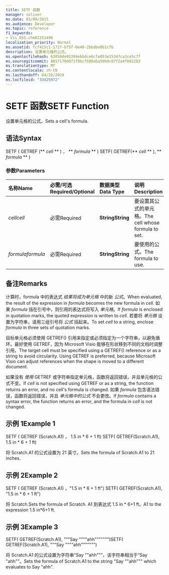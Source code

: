 ```yaml
---
title: SETF 函数
manager: soliver
ms.date: 03/09/2015
ms.audience: Developer
ms.topic: reference
f1_keywords:
- Vis_DSS.chm82251496
localization_priority: Normal
ms.assetid: fcf415c1-171f-b75f-6e40-2bbdbe8b1cfb
description: 设置单元格的公式。
ms.openlocfilehash: 63050de92394ebbdce6cfe053e15347ca3ce5c7f
ms.sourcegitcommit: 8657170d071f9bcf680aba50b9c07f2a4fb82283
ms.translationtype: MT
ms.contentlocale: zh-CN
ms.lasthandoff: 04/28/2019
ms.locfileid: "33425972"
---
```

# <a name="setf-function"></a><span data-ttu-id="b738d-103">SETF 函数</span><span class="sxs-lookup"><span data-stu-id="b738d-103">SETF Function</span></span>

<span data-ttu-id="b738d-104">设置单元格的公式。</span><span class="sxs-lookup"><span data-stu-id="b738d-104">Sets a cell's formula.</span></span> 
  
## <a name="syntax"></a><span data-ttu-id="b738d-105">语法</span><span class="sxs-lookup"><span data-stu-id="b738d-105">Syntax</span></span>

<span data-ttu-id="b738d-106">SETF ( GETREF (\*\* *cell* \*\* ) ， \*\* *formula* \*\* ) </span><span class="sxs-lookup"><span data-stu-id="b738d-106">SETF( GETREF(\*\* *cell* \*\* ), \*\* *formula* \*\* )</span></span> 
  
### <a name="parameters"></a><span data-ttu-id="b738d-107">参数</span><span class="sxs-lookup"><span data-stu-id="b738d-107">Parameters</span></span>

|<span data-ttu-id="b738d-108">**名称**</span><span class="sxs-lookup"><span data-stu-id="b738d-108">**Name**</span></span>|<span data-ttu-id="b738d-109">**必需/可选**</span><span class="sxs-lookup"><span data-stu-id="b738d-109">**Required/Optional**</span></span>|<span data-ttu-id="b738d-110">**数据类型**</span><span class="sxs-lookup"><span data-stu-id="b738d-110">**Data Type**</span></span>|<span data-ttu-id="b738d-111">**说明**</span><span class="sxs-lookup"><span data-stu-id="b738d-111">**Description**</span></span>|
|:-----|:-----|:-----|:-----|
| <span data-ttu-id="b738d-112">_cell_</span><span class="sxs-lookup"><span data-stu-id="b738d-112">_cell_</span></span> <br/> |<span data-ttu-id="b738d-113">必需</span><span class="sxs-lookup"><span data-stu-id="b738d-113">Required</span></span>  <br/> |<span data-ttu-id="b738d-114">**String**</span><span class="sxs-lookup"><span data-stu-id="b738d-114">**String**</span></span> <br/> |<span data-ttu-id="b738d-115">要设置其公式的单元格。</span><span class="sxs-lookup"><span data-stu-id="b738d-115">The cell whose formula to set.</span></span>  <br/> |
| <span data-ttu-id="b738d-116">_formula_</span><span class="sxs-lookup"><span data-stu-id="b738d-116">_formula_</span></span> <br/> |<span data-ttu-id="b738d-117">必需</span><span class="sxs-lookup"><span data-stu-id="b738d-117">Required</span></span>  <br/> |<span data-ttu-id="b738d-118">**String**</span><span class="sxs-lookup"><span data-stu-id="b738d-118">**String**</span></span> <br/> |<span data-ttu-id="b738d-119">要使用的公式。</span><span class="sxs-lookup"><span data-stu-id="b738d-119">The formula to use.</span></span>  <br/> |
   
## <a name="remarks"></a><span data-ttu-id="b738d-120">备注</span><span class="sxs-lookup"><span data-stu-id="b738d-120">Remarks</span></span>

<span data-ttu-id="b738d-121">计算时，formula 中的表达式  _结果将成为单元格_ 中的新  _公式_。</span><span class="sxs-lookup"><span data-stu-id="b738d-121">When evaluated, the result of the expression in  _formula_ becomes the new formula in  _cell_.</span></span> <span data-ttu-id="b738d-122">如果  _formula_ 括在引号中，则引用的表达式将写入  _单元格_。</span><span class="sxs-lookup"><span data-stu-id="b738d-122">If  _formula_ is enclosed in quotation marks, the quoted expression is written to  _cell_.</span></span> <span data-ttu-id="b738d-123">若要将  _单元格_ 设置为字符串，请用三组引号将  _公式_ 括起来。</span><span class="sxs-lookup"><span data-stu-id="b738d-123">To set  _cell_ to a string, enclose  _formula_ in three sets of quotation marks.</span></span> 
  
<span data-ttu-id="b738d-p102">目标单元格必须使用 GETREF() 引用来指定或必须指定为一个字符串，以避免循环。最好使用 GETREF，因为 Microsoft Visio 能够在形状移到不同的文档时调整引用。</span><span class="sxs-lookup"><span data-stu-id="b738d-p102">The target cell must be specified using a GETREF() reference or as a string to avoid circularity. Using GETREF is preferred, because Microsoft Visio can adjust references when the shape is moved to a different document.</span></span>
  
<span data-ttu-id="b738d-126">如果没有  _使用_ GETREF 或字符串指定单元格，函数将返回错误，并且单元格的公式不变。</span><span class="sxs-lookup"><span data-stu-id="b738d-126">If  _cell_ is not specified using GETREF or as a string, the function returns an error, and no cell's formula is changed.</span></span> <span data-ttu-id="b738d-127">如果  _formula_ 包含语法错误，函数将返回错误，并且  _单元格中的公式_ 不会更改。</span><span class="sxs-lookup"><span data-stu-id="b738d-127">If  _formula_ contains a syntax error, the function returns an error, and the formula in  _cell_ is not changed.</span></span> 
  
## <a name="example-1"></a><span data-ttu-id="b738d-128">示例 1</span><span class="sxs-lookup"><span data-stu-id="b738d-128">Example 1</span></span>

<span data-ttu-id="b738d-129">SETF ( GETREF (Scratch.A1) ， 1.5 in \* 6 + 1 ft) </span><span class="sxs-lookup"><span data-stu-id="b738d-129">SETF( GETREF(Scratch.A1), 1.5 in \* 6 + 1 ft)</span></span>
  
<span data-ttu-id="b738d-130">将 Scratch.A1 的公式设置为 21 英寸。</span><span class="sxs-lookup"><span data-stu-id="b738d-130">Sets the formula of Scratch.A1 to 21 inches.</span></span>
  
## <a name="example-2"></a><span data-ttu-id="b738d-131">示例 2</span><span class="sxs-lookup"><span data-stu-id="b738d-131">Example 2</span></span>

<span data-ttu-id="b738d-132">SETF ( GETREF (Scratch.A1) ，"1.5 in \* 6 + 1 ft") </span><span class="sxs-lookup"><span data-stu-id="b738d-132">SETF( GETREF(Scratch.A1), "1.5 in \* 6 + 1 ft")</span></span>
  
<span data-ttu-id="b738d-133">将 Scratch.</span><span class="sxs-lookup"><span data-stu-id="b738d-133">Sets the formula of Scratch.</span></span> <span data-ttu-id="b738d-134">A1 到表达式 1.5 in \* 6+1 ft。</span><span class="sxs-lookup"><span data-stu-id="b738d-134">A1 to the expression 1.5 in\*6+1 ft.</span></span>
  
## <a name="example-3"></a><span data-ttu-id="b738d-135">示例 3</span><span class="sxs-lookup"><span data-stu-id="b738d-135">Example 3</span></span>

<span data-ttu-id="b738d-136">SETF( GETREF(Scratch.A1), """Say """"ahh""""""")</span><span class="sxs-lookup"><span data-stu-id="b738d-136">SETF( GETREF(Scratch.A1), """Say """"ahh""""""")</span></span>
  
<span data-ttu-id="b738d-137">将 Scratch.A1 的公式设置为字符串“Say ""ahh""”，该字符串相当于“Say "ahh"”。</span><span class="sxs-lookup"><span data-stu-id="b738d-137">Sets the formula of Scratch.A1 to the string "Say ""ahh""" which evaluates to Say "ahh".</span></span>
  

